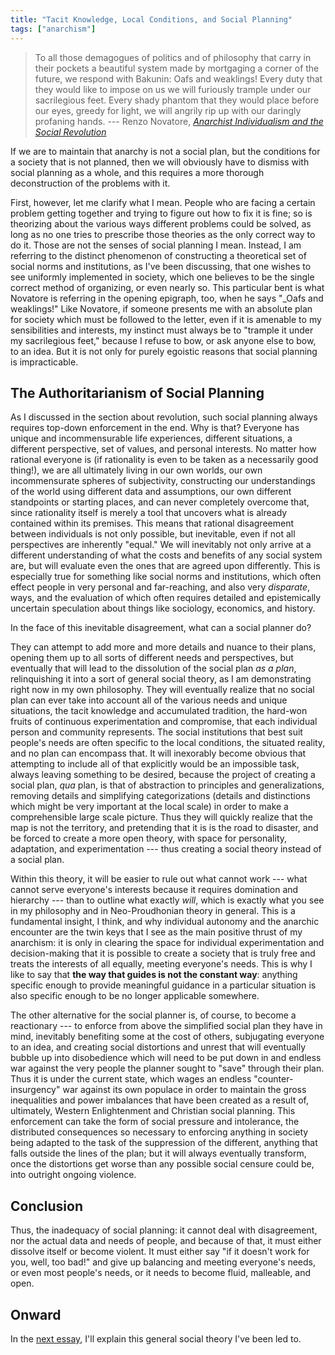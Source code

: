 ```yaml
---
title: "Tacit Knowledge, Local Conditions, and Social Planning"
tags: ["anarchism"]
---
```


> To all those demagogues of politics and of philosophy that carry in their pockets a beautiful system made by mortgaging a corner of the future, we respond with Bakunin: Oafs and weaklings! Every duty that they would like to impose on us we will furiously trample under our sacrilegious feet. Every shady phantom that they would place before our eyes, greedy for light, we will angrily rip up with our daringly profaning hands. --- Renzo Novatore, [_Anarchist Individualism and the Social Revolution_](https://theanarchistlibrary.org/library/renzo-novatore-anarchist-individualism-in-the-social-revolution)

If we are to maintain that anarchy is not a social plan, but the conditions for a society that is not planned, then we will obviously have to dismiss with social planning as a whole, and this requires a more thorough deconstruction of the problems with it.

First, however, let me clarify what I mean. People who are facing a certain problem getting together and trying to figure out how to fix it is fine; so is theorizing about the various ways different problems could be solved, as long as no one tries to prescribe those theories as the only correct way to do it. Those are not the senses of social planning I mean. Instead, I am referring to the distinct phenomenon of constructing a theoretical set of social norms and institutions, as I've been discussing, that one wishes to see uniformly implemented in society, which one believes to be the single correct method of organizing, or even nearly so. This particular bent is what Novatore is referring in the opening epigraph, too, when he says "_Oafs and weaklings!" Like Novatore, if someone presents me with an absolute plan for society which must be followed to the letter, even if it is amenable to my sensibilities and interests, my instinct must always be to "trample it under my sacrilegious feet," because I refuse to bow, or ask anyone else to bow, to an idea. But it is not only for purely egoistic reasons that social planning is impracticable.

## The Authoritarianism of Social Planning

As I discussed in the section about revolution, such social planning always requires top-down enforcement in the end. Why is that? Everyone has unique and incommensurable life experiences, different situations, a different perspective, set of values, and personal interests. No matter how rational everyone is (if rationality is even to be taken as a necessarily good thing!), we are all ultimately living in our own worlds, our own incommensurate spheres of subjectivity, constructing our understandings of the world using different data and assumptions, our own different standpoints or starting places, and can never completely overcome that, since rationality itself is merely a tool that uncovers what is already contained within its premises. This means that rational disagreement between individuals is not only possible, but inevitable, even if not all perspectives are inherently "equal." We will inevitably not only arrive at a different understanding of what the costs and benefits of any social system are, but will evaluate even the ones that are agreed upon differently. This is especially true for something like social norms and institutions, which often effect people in very personal and far-reaching, and also very _disparate_, ways, and the evaluation of which often requires detailed and epistemically uncertain speculation about things like sociology, economics, and history.

In the face of this inevitable disagreement, what can a social planner do?

They can attempt to add more and more details and nuance to their plans, opening them up to all sorts of different needs and perspectives, but eventually that will lead to the dissolution of the social plan _as a plan_, relinquishing it into a sort of general social theory, as I am demonstrating right now in my own philosophy. They will eventually realize that no social plan can ever take into account all of the various needs and unique situations, the tacit knowledge and accumulated tradition, the hard-won fruits of continuous experimentation and compromise, that each individual person and community represents. The social institutions that best suit people's needs are often specific to the local conditions, the situated reality, and no plan can encompass that. It will inexorably become obvious that attempting to include all of that explicitly would be an impossible task, always leaving something to be desired, because the project of creating a social plan, _qua_ plan, is that of abstraction to principles and generalizations, removing details and simplifying categorizations (details and distinctions which might be very important at the local scale) in order to make a comprehensible large scale picture. Thus they will quickly realize that the map is not the territory, and pretending that it is is the road to disaster, and be forced to create a more open theory, with space for personality, adaptation, and experimentation --- thus creating a social theory instead of a social plan. 

Within this theory, it will be easier to rule out what cannot work --- what cannot serve everyone's interests because it requires domination and hierarchy --- than to outline what exactly _will_, which is exactly what you see in my philosophy and in Neo-Proudhonian theory in general. This is a fundamental insight, I think, and why individual autonomy and the anarchic encounter are the twin keys that I see as the main positive thrust of my anarchism: it is only in clearing the space for individual experimentation and decision-making that it is possible to create a society that is truly free and treats the interests of all equally, meeting everyone's needs. This is why I like to say that **the way that guides is not the constant way**: anything specific enough to provide meaningful guidance in a particular situation is also specific enough to be no longer applicable somewhere.

The other alternative for the social planner is, of course, to become a reactionary --- to enforce from above the simplified social plan they have in mind, inevitably benefiting some at the cost of others, subjugating everyone to an idea, and creating social distortions and unrest that will eventually bubble up into disobedience which will need to be put down in and endless war against the very people the planner sought to "save" through their plan. Thus it is under the current state, which wages an endless "counter-insurgency" war against its own populace in order to maintain the gross inequalities and power imbalances that have been created as a result of, ultimately, Western Enlightenment and Christian social planning. This enforcement can take the form of social pressure and intolerance, the distributed consequences so necessary to enforcing anything in society being adapted to the task of the suppression of the different, anything that falls outside the lines of the plan; but it will always eventually transform, once the distortions get worse than any possible social censure could be, into outright ongoing violence.

## Conclusion

Thus, the inadequacy of social planning: it cannot deal with disagreement, nor the actual data and needs of people, and because of that, it must either dissolve itself or become violent. It must either say "if it doesn't work for you, well, too bad!" and give up balancing and meeting everyone's needs, or even most people's needs, or it needs to become fluid, malleable, and open.

## Onward

In the [next essay](/2022/07/27/process3.html), I'll explain this general social theory I've been led to.